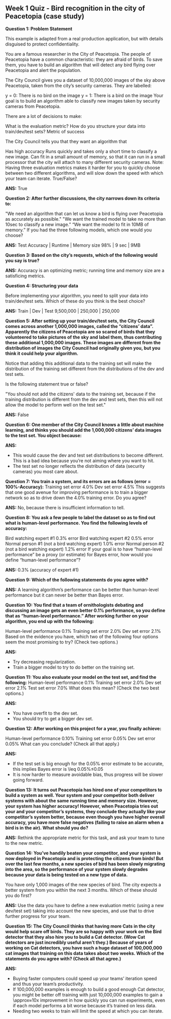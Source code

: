 ## Week 1 Quiz - Bird recognition in the city of Peacetopia (case study)

**Question 1: Problem Statement**

This example is adapted from a real production application, but with details disguised to protect confidentiality.


You are a famous researcher in the City of Peacetopia. The people of Peacetopia have a common characteristic: they are afraid of birds. To save them, you have to build an algorithm that will detect any bird flying over Peacetopia and alert the population.

The City Council gives you a dataset of 10,000,000 images of the sky above Peacetopia, taken from the city’s security cameras. They are labelled:

y = 0: There is no bird on the image
y = 1: There is a bird on the image
Your goal is to build an algorithm able to classify new images taken by security cameras from Peacetopia.

There are a lot of decisions to make:

What is the evaluation metric?
How do you structure your data into train/dev/test sets?
Metric of success

The City Council tells you that they want an algorithm that

Has high accuracy
Runs quickly and takes only a short time to classify a new image. 
Can fit in a small amount of memory, so that it can run in a small processor that the city will attach to many different security cameras.
Note: Having three evaluation metrics makes it harder for you to quickly choose between two different algorithms, and will slow down the speed with which your team can iterate. True/False?


**ANS:** True


**Question 2: After further discussions, the city narrows down its criteria to:**

"We need an algorithm that can let us know a bird is flying over Peacetopia as accurately as possible."
"We want the trained model to take no more than 10sec to classify a new image.” 
“We want the model to fit in 10MB of memory.” 
If you had the three following models, which one would you choose?


**ANS:**
Test Accuracy	| Runtime |	Memory size
98%	| 9 sec	| 9MB

**Question 3: Based on the city’s requests, which of the following would you say is true?**

**ANS:** Accuracy is an optimizing metric; running time and memory size are a satisficing metrics.

**Question 4: Structuring your data**

Before implementing your algorithm, you need to split your data into train/dev/test sets. Which of these do you think is the best choice?

**ANS:**
Train |	Dev |	Test
9,500,000 |	250,000 |	250,000

**Question 5:
After setting up your train/dev/test sets, the City Council comes across another 1,000,000 images, called the “citizens’ data”. Apparently the citizens of Peacetopia are so scared of birds that they volunteered to take pictures of the sky and label them, thus contributing these additional 1,000,000 images. These images are different from the distribution of images the City Council had originally given you, but you think it could help your algorithm.**

Notice that adding this additional data to the training set will make the distribution of the training set different from the distributions of the dev and test sets.

Is the following statement true or false?

"You should not add the citizens' data to the training set, because if the training distribution is different from the dev and test sets, then this will not allow the model to perform well on the test set."

**ANS:** False

**Question 6: One member of the City Council knows a little about machine learning, and thinks you should add the 1,000,000 citizens’ data images to the test set. You object because:**

**ANS:**
* This would cause the dev and test set distributions to become different. This is a bad idea because you’re not aiming where you want to hit.
* The test set no longer reflects the distribution of data (security cameras) you most care about.


**Question 7: You train a system, and its errors are as follows (error = 100%-Accuracy):**
Training set error	4.0%
Dev set error	4.5%
This suggests that one good avenue for improving performance is to train a bigger network so as to drive down the 4.0% training error. Do you agree?

**ANS:** No, because there is insufficient information to tell.

**Question 8: You ask a few people to label the dataset so as to find out what is human-level performance. You find the following levels of accuracy:**

Bird watching expert #1	0.3% error
Bird watching expert #2	0.5% error
Normal person #1 (not a bird watching expert)	1.0% error
Normal person #2 (not a bird watching expert)	1.2% error
If your goal is to have “human-level performance” be a proxy (or estimate) for Bayes error, how would you define “human-level performance”?

**ANS:** 0.3% (accuracy of expert #1) 

**Question 9: Which of the following statements do you agree with?**

**ANS:** A learning algorithm’s performance can be better than human-level performance but it can never be better than Bayes error.

**Question 10: You find that a team of ornithologists debating and discussing an image gets an even better 0.1% performance, so you define that as “human-level performance.” After working further on your algorithm, you end up with the following:**

Human-level performance	0.1%
Training set error	2.0%
Dev set error	2.1%
Based on the evidence you have, which two of the following four options seem the most promising to try? (Check two options.)

**ANS:**
* Try decreasing regularization.
* Train a bigger model to try to do better on the training set.


**Question 11: You also evaluate your model on the test set, and find the following:**
Human-level performance	0.1%
Training set error	2.0%
Dev set error 	2.1%
Test set error	7.0%
What does this mean? (Check the two best options.)

**ANS:**
* You have overfit to the dev set. 
* You should try to get a bigger dev set.


**Question 12: After working on this project for a year, you finally achieve:**

Human-level performance	0.10%
Training set error	0.05%
Dev set error	0.05%
What can you conclude? (Check all that apply.)

**ANS:**
* If the test set is big enough for the 0.05% error estimate to be accurate, this implies Bayes error is \leq 0.05%≤0.05 
* It is now harder to measure avoidable bias, thus progress will be slower going forward.

**Question 13: It turns out Peacetopia has hired one of your competitors to build a system as well. Your system and your competitor both deliver systems with about the same running time and memory size. However, your system has higher accuracy! However, when Peacetopia tries out your and your competitor’s systems, they conclude they actually like your competitor’s system better, because even though you have higher overall accuracy, you have more false negatives (failing to raise an alarm when a bird is in the air). What should you do?**

**ANS:**
Rethink the appropriate metric for this task, and ask your team to tune to the new metric. 

**Question 14: You’ve handily beaten your competitor, and your system is now deployed in Peacetopia and is protecting the citizens from birds! But over the last few months, a new species of bird has been slowly migrating into the area, so the performance of your system slowly degrades because your data is being tested on a new type of data.**

You have only 1,000 images of the new species of bird. The city expects a better system from you within the next 3 months. Which of these should you do first?

**ANS:**
Use the data you have to define a new evaluation metric (using a new dev/test set) taking into account the new species, and use that to drive further progress for your team. 

**Question 15: The City Council thinks that having more Cats in the city would help scare off birds. They are so happy with your work on the Bird detector that they also hire you to build a Cat detector. (Wow Cat detectors are just incredibly useful aren’t they.) Because of years of working on Cat detectors, you have such a huge dataset of 100,000,000 cat images that training on this data takes about two weeks. Which of the statements do you agree with? (Check all that agree.)**

**ANS:**
* Buying faster computers could speed up your teams’ iteration speed and thus your team’s productivity. 
* If 100,000,000 examples is enough to build a good enough Cat detector, you might be better off training with just 10,000,000 examples to gain a \approx≈10x improvement in how quickly you can run experiments, even if each model performs a bit worse because it’s trained on less data.
* Needing two weeks to train will limit the speed at which you can iterate.

